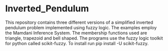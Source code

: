 # Inverted_Pendulum

This repository contains three different versions of a simplified inverted pendulum problem implemented using
fuzzy logic. The examples employ the Mamdani Inference System. The membership functions used are triangle, 
trapezoid and bell shaped. The programs use the fuzzy logic toolkit for python called scikit-fuzzy. To install
run pip install -U scikit-fuzzy.
